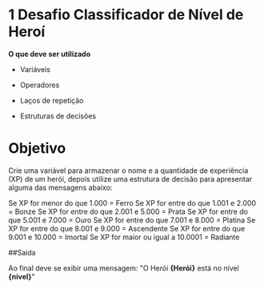 # 1 Desafio Classificador de Nível de Heroí

**O que deve ser utilizado**

- Variáveis

- Operadores

- Laços de repetição

- Estruturas de decisões

# Objetivo

Crie uma variável para armazenar o nome e a quantidade de experiência (XP) de um herói, 
depois utilize uma estrutura de decisão para apresentar alguma das mensagens abaixo:

Se XP for menor do que 1.000 = Ferro
Se XP for entre do que 1.001 e 2.000 = Bonze
Se XP for entre do que 2.001 e 5.000 = Prata
Se XP for entre do que 5.001 e 7.000 = Ouro
Se XP for entre do que 7.001 e 8.000 = Platina
Se XP for entre do que 8.001 e 9.000 = Ascendente
Se XP for entre do que 9.001 e 10.000 = Imortal
Se XP for maior ou igual a 10.0001 = Radiante

##Saída

Ao final deve se exibir uma mensagem:
"O Herói **{Herói}** está no nível **{nivel}**"